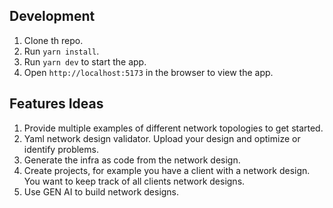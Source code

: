 ## Development

1. Clone th repo.
2. Run `yarn install`.
3. Run `yarn dev` to start the app.
4. Open `http://localhost:5173` in the browser to view the app.

## Features Ideas

1. Provide multiple examples of different network topologies to get started.
2. Yaml network design validator. Upload your design and optimize or identify problems.
3. Generate the infra as code from the network design.
4. Create projects, for example you have a client with a network design. You want to keep track of all clients network designs.
5. Use GEN AI to build network designs.
